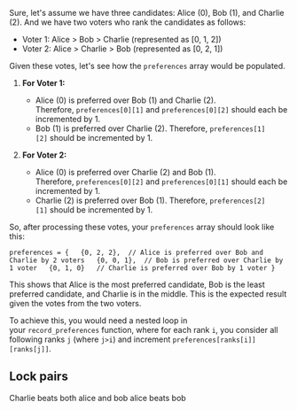 Sure, let's assume we have three candidates: Alice (0), Bob (1), and Charlie (2). And we have two voters who rank the candidates as follows:

- Voter 1: Alice > Bob > Charlie (represented as [0, 1, 2])
- Voter 2: Alice > Charlie > Bob (represented as [0, 2, 1])

Given these votes, let's see how the `preferences` array would be populated.

1. **For Voter 1:**
    - Alice (0) is preferred over Bob (1) and Charlie (2). Therefore, `preferences[0][1]` and `preferences[0][2]` should each be incremented by 1.
    - Bob (1) is preferred over Charlie (2). Therefore, `preferences[1][2]` should be incremented by 1.

2. **For Voter 2:**
    - Alice (0) is preferred over Charlie (2) and Bob (1). Therefore, `preferences[0][2]` and `preferences[0][1]` should each be incremented by 1.
    - Charlie (2) is preferred over Bob (1). Therefore, `preferences[2][1]` should be incremented by 1.

So, after processing these votes, your `preferences` array should look like this:

`preferences = {   {0, 2, 2},  // Alice is preferred over Bob and Charlie by 2 voters   {0, 0, 1},  // Bob is preferred over Charlie by 1 voter   {0, 1, 0}   // Charlie is preferred over Bob by 1 voter }`

This shows that Alice is the most preferred candidate, Bob is the least preferred candidate, and Charlie is in the middle. This is the expected result given the votes from the two voters.

To achieve this, you would need a nested loop in your `record_preferences` function, where for each rank `i`, you consider all following ranks `j` (where `j>i`) and increment `preferences[ranks[i]][ranks[j]]`.


## Lock pairs

Charlie beats both alice and bob
alice beats bob
